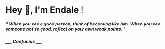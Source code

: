 <h1 title="head"> Hey 👋, I'm Endale !</h1>

**<h5><i>" When you see a good person, think of becoming like him. When you see someone not so good, reflect on your own weak points. "</i></h5>**

*<b>___ Confucius ___</b>*

